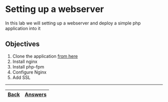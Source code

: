# Setting up a webserver 

In this lab we will setting up a webserver and deploy a simple php application into it

## Objectives

1. Clone the application [from here](/resources/simple-php-app.tar.gz)
2. Install nginx
3. Install php-fpm
4. Configure Nginx
5. Add SSL


---
[Back](/README.md)| [Answers](https://github.com/ricmmartins/fasthack-linux-answers/blob/main/challenges/lab-webserver.md) | 
:----- |:-----
